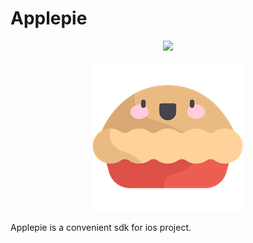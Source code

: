 # Applepie

<p align="center">
<a href="https://travis-ci.org/cdtschange/ios-applepie"><img src="https://travis-ci.org/cdtschange/ios-applepie.svg?branch=master"></a>
</p>
<p align="center">
<img src="/images/logo.png" alt="Applepie" title="Applepie" width="240"/>
</p>
</p>

Applepie is a convenient sdk for ios project.
